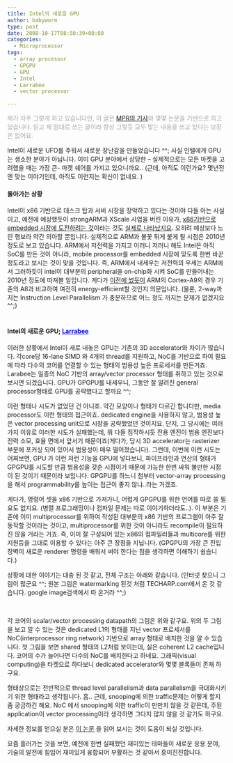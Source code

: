 ```yaml
---
title: Intel의 새로운 GPU
author: babyworm
type: post
date: 2008-10-17T08:50:39+00:00
categories:
  - Microprocessor
tags:
  - array processor
  - GPGPU
  - GPU
  - Intel
  - Larrabee
  - vector processor

---
```

<SPAN style="COLOR: #a6a6a6">제가 자주 그렇게 하고 있습니다만, 이 글은 <A href="http://www.mdronline.com/mpr/h/2008/0929/223901.html">MPR의 기사</A>와 몇몇 논문을 기반으로 하고 있습니다. 읽고 제 맘대로 쓰는 글이라 항상 그렇듯 모두 맞는 내용을 쓰고 있다는 보장은 없어요. </SPAN>

  
  


Intel이 새로운 UFO를 주워서 새로운 장난감을 만들었습니다 ^^; 사실 인텔에게 GPU는 생소한 분야가 아닙니다. 이미 GPU 분야에서 상당한 – 실제적으로는 모든 마켓을 고려했을 때는 가장 큰- 마켓 쉐어를 가지고 있으니까요.. (근데, 아직도 이런가요? 몇년전엔 맞는 이야기인데, 아직도 이런지는 확신이 없네요. ) 

  
  


#### 돌아가는 상황 

  


Intel이 x86 기반으로 데스크 탑과 서버 시장을 장악하고 있다는 것이야 다들 아는 사실이고, 예전에 예상했듯이 strongARM과 XScale 사업을 버린 이유가, [x86기반으로 embedded 시장에 도전하려는 것][1]이라는 것도 [실제로 나타났지요][2]. 오히려 예상보다 느린 행보라 약간 의아할 뿐입니다. 실제적으로 ARM과 불꽃 튀게 붙게 될 시점은 2010년 정도로 보고 있습니다. ARM에서 저전력을 가지고 이러니 저러니 해도 Intel은 아직 SoC를 만든 것이 아니라, mobile processor를 embedded 시장에 맞도록 한번 바꾼 정도라고 보시는 것이 맞을 것입니다. 즉, ARM에서 내세우는 저전력의 우세는 ARM에서 그러하듯이 intel이 대부분의 peripheral을 on-chip화 시켜 SoC를 만들어내는 2010년 정도에 따져볼 일입니다. 게다가 [이전에 썼듯이][3] ARM의 Cortex-A9의 경우 기존의 A8과 비교하여 여전히 energy-efficient할 것인지 의문입니다. (물론, 2-way까지는 Instruction Level Parallelism 가 충분하므로 어느 정도 까지는 문제가 없겠지요 ^^;) 

  
  


#  


#### Intel의 새로운 GPU; [<SPAN style="COLOR: blue; TEXT-DECORATION: underline">Larrabee</SPAN>][4] 

  


이러한 상황에서 Intel이 새로 내놓은 GPU는 기존의 3D accelerator와 차이가 많습니다. 각core당 16-lane SIMD 와 4개의 thread를 지원하고, NoC를 기반으로 하여 필요에 따라 다수의 코어를 연결할 수 있는 형태의 범용성 높은 프로세서를 만든거죠. Larabee는 일종의 NoC 기반의 array/vector processor 형태를 취하고 있는 것으로 보시면 되겠습니다. GPU가 GPGPU를 내세우니, 그동안 잘 알려진 general processor형태로 GPU를 공략했다고 할까요 ^^; 

  


이런 형태나 시도가 없었던 건 아니죠. 약간 모양이나 형태가 다르긴 합니다만, media processor도 이런 형태의 접근이죠. dedicated engine을 사용하지 않고, 범용성 높은 vector processing unit으로 시장을 공략했었던 것이지요. 단지, 그 당시에는 여러가지 이유로 이러한 시도가 실패했는데, 뭐 다들 짐작하시듯 전용 엔진이 범용 엔진보다 전력 소모, 효율 면에서 앞서기 때문이죠(게다가, 당시 3D accelerator는 rasterizer 부분에 포커싱 되어 있어서 범용성이 매우 떨어졌습니다). 그런데, 이번에 이런 시도는 어찌보면, GPU 가 이런 저런 기능을 GPU에 넣다보니, 파이프라인과 연산의 형태가 GPGPU를 시도할 만큼 범용성을 갖춘 시점이기 때문에 가능한 한번 싸워 볼만한 시점이 된 것이기 때문이라 보입니다. GPGPU를 하느니 첨부터 vector-array processing을 해서 programmability를 높이는 접근이 좋지 않냐..라는 거겠죠. 

  


게다가, 명령어 셋을 x86 기반으로 가져가니, 어렵게 GPGPU를 위한 언어를 따로 쓸 필요도 없지요. (병렬 프로그래밍이나 컴파일 문제는 따로 이야기하더라도..). 이 부분은 기존에 이미 multiprocessor를 위하여 작성된 대부분의 x86 기반의 프로그램이 아주 잘 동작할 것이라는 것이고, multiprocessor를 위한 것이 아니라도 recompile이 필요하진 않을 거라는 거죠. 즉, 이미 잘 구성되어 있는 x86의 컴파일러들과 multicore를 위한 지원등을 그대로 이용할 수 있다는 아주 큰 장점을 지닙니다. (GPGPU의 가장 큰 진입 장벽이 새로운 renderer 명령을 배워서 써야 한다는 점을 생각하면 이해하기 쉽습니다.) 

  
  


상황에 대한 이야기는 대충 된 것 같고, 전체 구조는 아래와 같습니다. (인터넷 찾으니 그림이 많군요 ^^; 원본 그림은 watermarking 된것 처럼 TECHARP.com에서 온 것 같습니다. google image검색에서 따 온거라 ^^;) 

  


<IMG alt="" src="https://i0.wp.com/babyworm.net/wordpress/wp-content/uploads/1/cfile22.uf.1669E44C4D6A7AFB2153E2.jpg?w=625" data-recalc-dims="1" /> 

  


<IMG alt="" src="https://i0.wp.com/babyworm.net/wordpress/wp-content/uploads/1/cfile8.uf.1658CB4A4D6A7AFB23EF67.jpg?w=625" data-recalc-dims="1" /> 

  


각 코어의 scalar/vector processing datapath의 그림은 위와 같구요. 위의 두 그림을 보고 알 수 있는 것은 dedicated L1의 형태를 지닌 vector 프로세서를 NoC(interprocessor ring network) 기반으로 array 형태로 배치한 것을 알 수 있습니다. 첫 그림을 보면 shared 형태의 L2처럼 보이는데, 실은 coherent L2 cache입니다. 코어의 수가 늘어나면 다수의 NoC를 배치한다고 하네요. 그래픽(visual computing)을 타켓으로 하다보니 dedicated accelerator와 몇몇 블록들이 존재 하구요. 

  


형태상으로는 전반적으로 thread level parallelism과 data parallelism을 극대화시키기 위한 형태라고 생각됩니다. 흠.. 근데, snooping에 의한 traffic문제는 어떻게 할지 좀 궁금하긴 해요. NoC 에서 snooping에 의한 traffic이 만만치 않을 것 같은데, 주된 application이 vector processing이라 생각하면 그다지 많지 않을 것 같기도 하구요. 

  
  


자세한 정보를 얻으실 분은 [이 논문][5] 을 읽어 보시는 것이 도움이 되실 것입니다. 

  
  


요즘 흘러가는 것을 보면, 예전에 한번 실패했던 재미있는 테마들이 새로운 응용 분야, 기술의 발전에 힘입어 재미있게 융합되어 부활하는 것 같아서 흥미진진합니다.

 [1]: http://babyworm.net/tatter/22
 [2]: http://babyworm.net/tatter/241
 [3]: http://babyworm.net/tatter/240
 [4]: http://en.wikipedia.org/wiki/Larrabee_(GPU)
 [5]: http://softwarecommunity.intel.com/UserFiles/en-us/File/larrabee_manycore.pdf